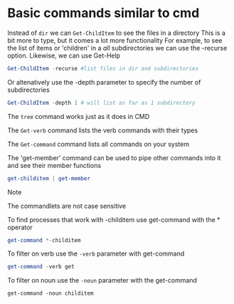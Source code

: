 # Basic commands similar to cmd

Instead of `dir` we can `Get-ChildItem` to see the files in a directory
This is a bit more to type, but it comes a lot more functionality
For example, to see the list of items or 'children' in a *all* subdirectories we can use the -recurse option.
Likewise, we can use Get-Help

```Powershell
Get-ChildItem -recurse #list files in dir and subdirectories
```

Or altenatively use the -depth parameter to specify the number of subdirectories

```PowerShell
Get-ChildItem -depth 1 # will list as far as 1 subdirectory
```

The `tree` command works just as it does in CMD



The `Get-verb` command lists the verb commands with their types

The `Get-command` command lists all commands on your system

The 'get-member' command can be used to pipe other commands into it and see their member functions

```PowerShell
get-childitem | get-member
```

> [!NOTE]
> The commandlets are not case sensitive

To find processes that work with -childitem use get-command with the * operator

```PowerShell
get-command *-childitem
```

To filter on verb use the `-verb` parameter with get-command

```PowerShell
get-command -verb get
```

To filter on noun use the `-noun` parameter with the get-command

```PowerhShell
get-command -noun childitem
```

